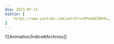 ```yaml
---
dia: 2023-07-15
biblio: [
	https://www.youtube.com/watch?v=KPoeNZZ6H4s,
]
---
```










![[Animation/Índice#Archivos]]